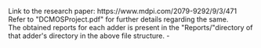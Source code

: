 <br>
Link to the research paper: https://www.mdpi.com/2079-9292/9/3/471
<br>
Refer to "DCMOSProject.pdf" for further details regarding the same.
<br>
The obtained reports for each adder is present in the "Reports/"directory of that adder's directory in the above file structure.
-
